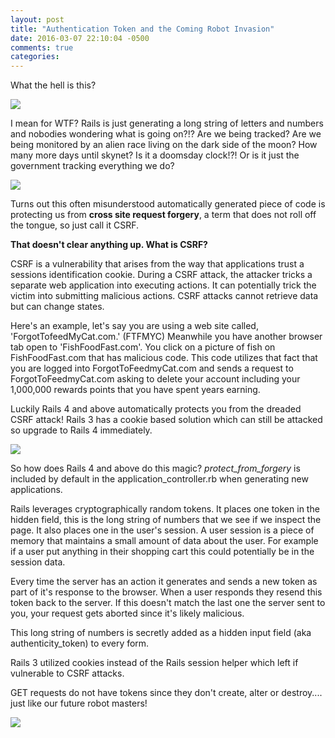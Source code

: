 ```yaml
---
layout: post
title: "Authentication Token and the Coming Robot Invasion"
date: 2016-03-07 22:10:04 -0500
comments: true
categories:
---
```


What the hell is this?

<img src="http://www.joshzizmor.com/fi/authentication_token.png">


I mean for WTF? Rails is just generating a long string of letters and numbers and nobodies wondering what  is going on?!? Are we being tracked? Are we being monitored by an alien race living on the dark side of the moon? How many more days until skynet? Is it a doomsday clock!?! Or is it just the government tracking everything we do?

<img src="http://static.comicvine.com/uploads/original/10/106298/3763872-7663450062-indep.jpg" >

Turns out this often misunderstood automatically generated piece of code is protecting us from <strong>cross site request forgery</strong>, a term that does not roll off the tongue, so just call it CSRF.

<strong>That doesn't clear anything up. What is CSRF?</strong><br>

CSRF is a vulnerability that arises from the way that applications trust a sessions identification cookie. During a CSRF attack, the attacker tricks a separate web application into executing actions. It can potentially trick the victim into submitting malicious actions. CSRF attacks cannot retrieve data but can change states.

Here's an example, let's say you are using a web site called, 'ForgotTofeedMyCat.com.' (FTFMYC) Meanwhile you have another browser tab open to 'FishFoodFast.com'. You click on a picture of fish on FishFoodFast.com that has malicious code. This code utilizes that fact that you are logged into ForgotToFeedmyCat.com and sends a request to ForgotToFeedmyCat.com asking to delete your account including your 1,000,000 rewards points that you have spent years earning.

Luckily Rails 4 and above automatically protects you from the dreaded CSRF attack! Rails 3 has a cookie based solution which can still be attacked so upgrade to Rails 4 immediately.

<img src="https://top50sf.files.wordpress.com/2011/08/mars-attacks-opener.jpg">

So how does Rails 4 and above do this magic?
<i>protect_from_forgery</i> is included by default in the application_controller.rb  when generating new applications.

Rails leverages cryptographically random tokens. It places one token in the hidden field, this is the long string of numbers that we see if we inspect the page. It also places one in the user's session. A user session is a piece of memory that maintains a small amount of data about the user. For example if a user put anything in their shopping cart this could potentially be in the session data.

Every time the server has an action it generates and sends  a new token as part of it's response to the browser. When a user responds they resend this token back to the server. If this doesn't match the last one the server sent to you, your request gets aborted since it's likely malicious.

This long string of numbers is secretly added as a hidden input field (aka authenticity_token) to every form.

Rails 3 utilized cookies instead of the Rails session helper which left if vulnerable to CSRF attacks. 

GET requests do not have tokens since they don't create, alter or destroy.... just like our future robot masters!

<img src="https://static.perrotin.com/vue/photo/9471_1.jpg?=20150729121805">
